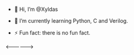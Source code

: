 - 👋 Hi, I’m @Xyldas
- 🌱 I’m currently learning Python, C and Verilog.

- ⚡ Fun fact: there is no fun fact.

<------>
